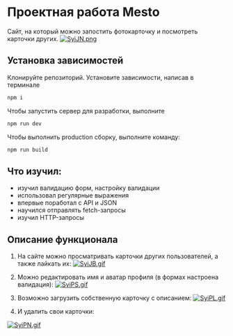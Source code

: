 # Проектная работа Mesto
Сайт, на который можно запостить фотокарточку и посмотреть карточки других.
[![SyiJN.png](https://s11.gifyu.com/images/SyiJN.png)](https://gifyu.com/image/SyiJN)

## Установка зависимостей
Клонируйте репозиторий. Установите зависимости, написав в терминале
```sh
npm i
```

Чтобы запустить сервер для разработки, выполните
```sh
npm run dev
```

Чтобы выполнить production сборку, выполните команду: 
```sh
npm run build
```
## Что изучил:
- изучил валидацию форм, настройку валидации
- использовал регулярные выражения
- впервые поработал с API и JSON
- научился отправлять fetch-запросы
- изучил HTTP-запросы

## Описание функционала
1) На сайте можно просматривать карточки других пользователей, а также лайкать их:
[![SyiJB.gif](https://s11.gifyu.com/images/SyiJB.gif)](https://gifyu.com/image/SyiJB)

2) Можно редактировать имя и аватар профиля (в формах настроена валидация):
[![SyiPS.gif](https://s1.gifyu.com/images/SyiPS.gif)](https://gifyu.com/image/SyiPS)

3) Возможно загрузить собственную карточку с описанием:
[![SyiPL.gif](https://s11.gifyu.com/images/SyiPL.gif)](https://gifyu.com/image/SyiPL)

4) И удалить свои карточки:

[![SyiPN.gif](https://s11.gifyu.com/images/SyiPN.gif)](https://gifyu.com/image/SyiPN)
